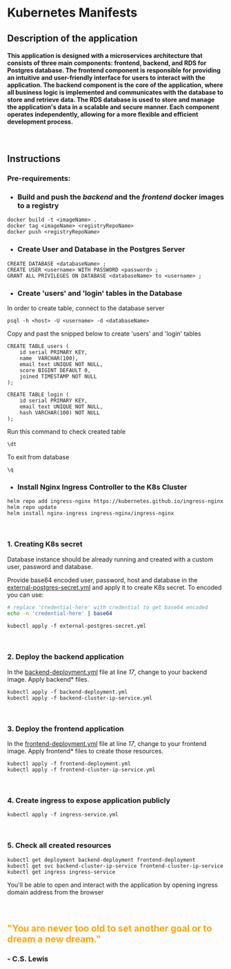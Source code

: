 # Kubernetes Manifests

## Description of the application
#### This application is designed with a microservices architecture that consists of three main components: frontend, backend, and RDS for Postgres database. The frontend component is responsible for providing an intuitive and user-friendly interface for users to interact with the application. The backend component is the core of the application, where all business logic is implemented and communicates with the database to store and retrieve data. The RDS database is used to store and manage the application's data in a scalable and secure manner. Each component operates independently, allowing for a more flexible and efficient development process.
<br>

## Instructions

### Pre-requirements: 
- ### Build and push the *backend* and the *frontend* docker images to a registry
```
docker build -t <imageName> .
docker tag <imageName> <registryRepoName>
docker push <registryRepoName>
```
- ### Create User and Database in the Postgres Server
```
CREATE DATABASE <databaseName> ;
CREATE USER <username> WITH PASSWORD <password> ;
GRANT ALL PRIVILEGES ON DATABASE <databaseName> to <username> ;
```
- ### Create 'users' and 'login' tables in the Database
In order to create table, connect to the database server
```
psql -h <host> -U <username> -d <databaseName>
```

Copy and past the snipped below to create 'users' and 'login' tables
```postgres
CREATE TABLE users (
    id serial PRIMARY KEY,
    name  VARCHAR(100),
    email text UNIQUE NOT NULL,
    score BIGINT DEFAULT 0,
    joined TIMESTAMP NOT NULL
);

CREATE TABLE login (
    id serial PRIMARY KEY,
    email text UNIQUE NOT NULL,
    hash VARCHAR(100) NOT NULL
);
```
Run this command to check created table
```
\dt
```
To exit from database
```
\q
```
- ### Install Nginx Ingress Controller to the K8s Cluster
```
helm repo add ingress-nginx https://kubernetes.github.io/ingress-nginx
helm repo update
helm install nginx-ingress ingress-nginx/ingress-nginx
```
<br>

### 1. Creating K8s secret
Database instance should be already running and created with a custom user, password and database.

Provide base64 encoded user, password, host and database in the [external-postgres-secret.yml](./external-postgres-secret.yml)
and apply it to create K8s secret.
To encoded you can use:
```bash
# replace 'credential-here' with credential to get base64 encoded
echo -n 'credential-here' | base64
```
```
kubectl apply -f external-postgres-secret.yml
```
<br>

### 2. Deploy the backend application 
In the [backend-deployment.yml](./backend-deployment.yml) file at line _17_, change to your backend image. Apply backend* files.
```
kubectl apply -f backend-deployment.yml
kubectl apply -f backend-cluster-ip-service.yml
```
<br>

### 3. Deploy the frontend application
In the [frontend-deployment.yml](./frontend-deployment.yml) file at line _17_, change to your frontend image. Apply frontend* files to create those resources.
```
kubectl apply -f frontend-deployment.yml
kubectl apply -f frontend-cluster-ip-service.yml
```
<br>

### 4. Create ingress to expose application publicly
```
kubectl apply -f ingress-service.yml
```
<br>

### 5. Check all created resources
```
kubectl get deployment backend-deployment frontend-deployment
kubectl get svc backend-cluster-ip-service frontend-cluster-ip-service
kubectl get ingress ingress-service
```

You'll be able to open and interact with the application by opening ingress domain address from the browser <br><br><br>


<h2 style=color:orange>"You are never too old to set another goal or to dream a new dream."</h2><h3> - C.S. Lewis</h3>
